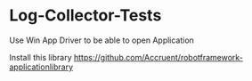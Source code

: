 # Log-Collector-Tests

Use Win App Driver to be able to open Application

Install this library
https://github.com/Accruent/robotframework-applicationlibrary


